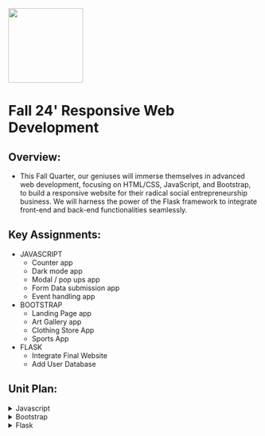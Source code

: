 <img src="https://github.com/Hgp-GeniusLabs/Curriculum/blob/10734f2c827128dde773ea4f266d154d46977866/Org-Wide/Assets/hgp_logo_original.png" width="150"/>

# Fall 24' Responsive Web Development

## Overview:
- This Fall Quarter, our geniuses will immerse themselves in advanced web development, focusing on HTML/CSS, JavaScript, and Bootstrap, to build a responsive website for their radical social entrepreneurship business. We will harness the power of the Flask framework to integrate front-end and back-end functionalities seamlessly.

## Key Assignments:

- JAVASCRIPT
  * Counter app
  * Dark mode app
  * Modal / pop ups app
  * Form Data submission app
  * Event handling app
- BOOTSTRAP
  * Landing Page app
  * Art Gallery app
  * Clothing Store App
  * Sports App
- FLASK
  * Integrate Final Website 
  * Add User Database


## Unit Plan:

<details>
    <summary>Javascript</summary>
      <table>
        <thead>
            <tr>
                <th>DAY</th>
                <th>Lesson Desc.</th>
                <th>Link</th>
            </tr>
        </thead>
        <tbody>
            <tr>
                <td>3</td>
                <td>Intro into JS: Variables, data types, and operators / Counter Button</td>
              <td><a href="https://github.com/The-Hidden-Genius-Project/Fall-Immersion/tree/main/javascript/counter">Counter</a></td>
            </tr>
            <tr>
                <td>4</td>
                <td>JS Fundamentals Cont. / Dark mode app</td>
                <td>Row 2, Column 3</td>
            </tr>
            <tr>
                <td>5</td>
                <td>JS Animations / Modal / pop ups app</td>
                <td>Row 3, Column 3</td>
            </tr>
            <tr>
                <td>6</td>
                <td>JS Functions, loops, and conditionals/ Form Data submission app</td>
                <td>Row 4, Column 3</td>
            </tr>
            <tr>
                <td>7</td>
                <td>JS DOM manipulation and event handling / Event handling app</td>
                <td>Row 5, Column 3</td>
            </tr>
            <tr>
                <td>8</td>
                <td>Recap over JS fundamentals and add one or more of topics learned to Website</td>
                <td>Row 6, Column 3</td>
            </tr>
        </tbody>
    </table>
</details>
<details>
    <summary>Bootstrap</summary>
      <table>
        <thead>
            <tr>
                <th>DAY</th>
                <th>Lesson Desc.</th>
                <th>Link</th>
            </tr>
        </thead>
        <tbody>
            <tr>
                <td>9</td>
                <td>Intro to Bootstrap: Commonly used Bootstrap components (navbars, modals, cards) /  Landing page app

</td>
              <td>Row 1, Column 3</td>
            </tr>
            <tr>
                <td>10</td>
                <td>Customizing Bootstrap with Sass / Art Gallery app</td>
                <td>Row 2, Column 3</td>
            </tr>
            <tr>
                <td>11</td>
                <td>Building complex layouts with Bootstrap utilities / Clothing Store app</td>
                <td>Row 3, Column 3</td>
            </tr>
            <tr>
                <td>12</td>
                <td>Using Bootstrap JavaScript plugins / Sports App</td>
                <td>Row 4, Column 3</td>
            </tr>
            <tr>
               </tbody>
    </table>
</details>
<details>
    <summary>Flask</summary>
      <table>
        <thead>
            <tr>
                <th>DAY</th>
                <th>Lesson Desc.</th>
                <th>Link</th>
            </tr>
        </thead>
        <tbody>
            <tr>
                <td>13</td>
                <td>Intro into Flask: Setting up the Flask environment, Creating routes and templates</td>
              <td>Row 1, Column 3</td>
            </tr>
            <tr>
                <td>14</td>
                <td>Integrate website into Flask</td>
                <td>Row 2, Column 3</td>
            </tr>
            <tr>
                <td>15</td>
                <td>Add static objects and clean up code</td>
                <td>Row 3, Column 3</td>
            </tr>
            <tr>
                <td>16</td>
                <td>Connecting Flask with a database (SQLAlchemy)</td>
                <td>Row 4, Column 3</td>
            </tr>
            <tr>
                <td>17</td>
                <td>Flask User authentication and sessions</td>
                <td>Row 5, Column 3</td>
            </tr>
            <tr>
                <td>18</td>
                <td>Work on Completing Website and Pitches for Website</td>
                <td>Row 6, Column 3</td>
            </tr>
          <tr>
                <td>19</td>
                <td>Present Final Flask Website</td>
                <td>Row 6, Column 3</td>
            </tr>
        </tbody>
    </table>
</details>
